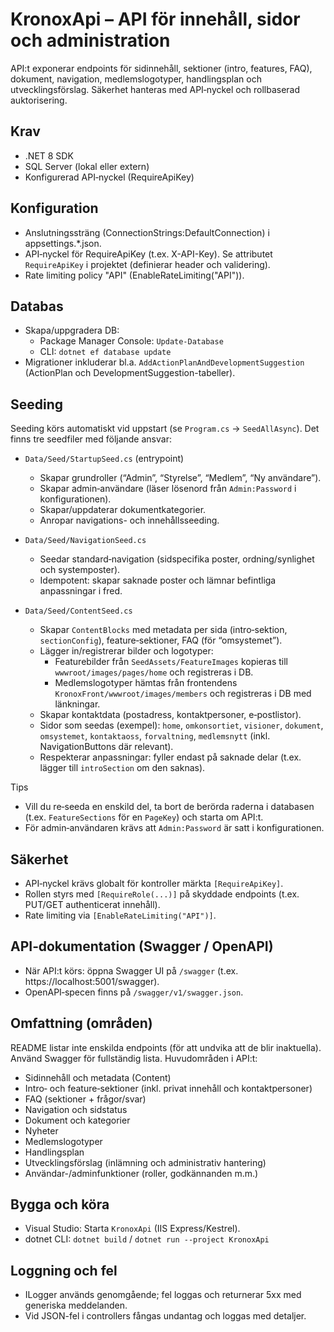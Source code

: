 ﻿# KronoxApi – API för innehåll, sidor och administration

API:t exponerar endpoints för sidinnehåll, sektioner (intro, features, FAQ), dokument, navigation, medlemslogotyper, handlingsplan och utvecklingsförslag.
Säkerhet hanteras med API‑nyckel och rollbaserad auktorisering.

## Krav
- .NET 8 SDK
- SQL Server (lokal eller extern)
- Konfigurerad API‑nyckel (RequireApiKey)

## Konfiguration
- Anslutningssträng (ConnectionStrings:DefaultConnection) i appsettings.*.json.
- API‑nyckel för RequireApiKey (t.ex. X-API-Key). Se attributet `RequireApiKey` i projektet (definierar header och validering).
- Rate limiting policy "API" (EnableRateLimiting("API")).

## Databas
- Skapa/uppgradera DB:
  - Package Manager Console: `Update-Database`
  - CLI: `dotnet ef database update`
- Migrationer inkluderar bl.a. `AddActionPlanAndDevelopmentSuggestion` (ActionPlan och DevelopmentSuggestion-tabeller).

## Seeding
Seeding körs automatiskt vid uppstart (se `Program.cs` → `SeedAllAsync`). Det finns tre seedfiler med följande ansvar:

- `Data/Seed/StartupSeed.cs` (entrypoint)
  - Skapar grundroller (“Admin”, “Styrelse”, “Medlem”, “Ny användare”).
  - Skapar admin‑användare (läser lösenord från `Admin:Password` i konfigurationen).
  - Skapar/uppdaterar dokumentkategorier.
  - Anropar navigations- och innehållsseeding.

- `Data/Seed/NavigationSeed.cs`
  - Seedar standard‑navigation (sidspecifika poster, ordning/synlighet och systemposter).
  - Idempotent: skapar saknade poster och lämnar befintliga anpassningar i fred.

- `Data/Seed/ContentSeed.cs`
  - Skapar `ContentBlocks` med metadata per sida (intro‑sektion, `sectionConfig`), feature‑sektioner, FAQ (för “omsystemet”).
  - Lägger in/registrerar bilder och logotyper:
    - Featurebilder från `SeedAssets/FeatureImages` kopieras till `wwwroot/images/pages/home` och registreras i DB.
    - Medlemslogotyper hämtas från frontendens `KronoxFront/wwwroot/images/members` och registreras i DB med länkningar.
  - Skapar kontaktdata (postadress, kontaktpersoner, e‑postlistor).
  - Sidor som seedas (exempel): `home`, `omkonsortiet`, `visioner`, `dokument`, `omsystemet`, `kontaktaoss`, `forvaltning`, `medlemsnytt` (inkl. NavigationButtons där relevant).
  - Respekterar anpassningar: fyller endast på saknade delar (t.ex. lägger till `introSection` om den saknas).

Tips
- Vill du re‑seeda en enskild del, ta bort de berörda raderna i databasen (t.ex. `FeatureSections` för en `PageKey`) och starta om API:t.
- För admin‑användaren krävs att `Admin:Password` är satt i konfigurationen.

## Säkerhet
- API‑nyckel krävs globalt för kontroller märkta `[RequireApiKey]`.
- Rollen styrs med `[RequireRole(...)]` på skyddade endpoints (t.ex. PUT/GET authenticerat innehåll).
- Rate limiting via `[EnableRateLimiting("API")]`.

## API‑dokumentation (Swagger / OpenAPI)
- När API:t körs: öppna Swagger UI på `/swagger` (t.ex. https://localhost:5001/swagger).
- OpenAPI‑specen finns på `/swagger/v1/swagger.json`.

## Omfattning (områden)
README listar inte enskilda endpoints (för att undvika att de blir inaktuella). Använd Swagger för fullständig lista. Huvudområden i API:t:
- Sidinnehåll och metadata (Content)
- Intro‑ och feature‑sektioner (inkl. privat innehåll och kontaktpersoner)
- FAQ (sektioner + frågor/svar)
- Navigation och sidstatus
- Dokument och kategorier
- Nyheter
- Medlemslogotyper
- Handlingsplan
- Utvecklingsförslag (inlämning och administrativ hantering)
- Användar-/adminfunktioner (roller, godkännanden m.m.)

## Bygga och köra
- Visual Studio: Starta `KronoxApi` (IIS Express/Kestrel).
- dotnet CLI: `dotnet build` / `dotnet run --project KronoxApi`

## Loggning och fel
- ILogger används genomgående; fel loggas och returnerar 5xx med generiska meddelanden.
- Vid JSON-fel i controllers fångas undantag och loggas med detaljer.
